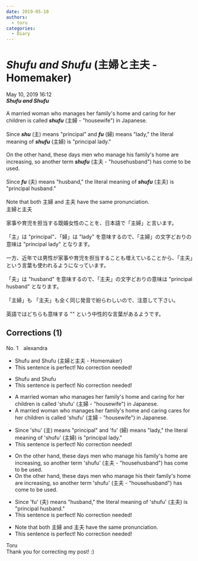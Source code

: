 ```yaml
---
date: 2019-05-10
authors:
  - toru
categories:
  - Diary
---
```


<h1 id="subject_show"><strong><em>Shufu and Shufu</strong></em> (主婦と主夫 - Homemaker)</h1>
<div class="date">May 10, 2019 16:12</div>
<div id="post"><div id="body_show_ori">
<strong><em>Shufu and Shufu</strong></em><br/><br/>A married woman who manages her family's home and caring for her children is called <strong><em>shufu</em></strong> (主婦 - "housewife") in Japanese.<br/><br/>Since <strong><em>shu</em></strong> (主) means "principal" and <strong><em>fu</em></strong> (婦) means "lady," the literal meaning of <strong><em>shufu</em></strong> (主婦) is "principal lady."<br/><br/>On the other hand, these days men who manage his family's home are increasing, so another term <strong><em>shufu</em></strong> (主夫 - "househusband") has come to be used.<br/><br/>Since <strong><em>fu</em></strong> (夫) means "husband," the literal meaning of <strong><em>shufu</em></strong> (主夫) is "principal husband."<br/><br/>Note that both 主婦 and 主夫 have the same pronunciation.
</div></div>

<!-- more -->

<div id="post_ja"><div id="body_show_mo">
主婦と主夫<br/><br/>家事や育児を担当する既婚女性のことを、日本語で「主婦」と言います。<br/><br/>「主」は "principal"、「婦」は "lady" を意味するので、「主婦」の文字どおりの意味は "principal lady" となります。<br/><br/>一方、近年では男性が家事や育児を担当することも増えていることから、「主夫」という言葉も使われるようになっています。<br/><br/>「夫」は "husband" を意味するので、「主夫」の文字どおりの意味は "principal husband" となります。<br/><br/>「主婦」も 「主夫」も全く同じ発音で紛らわしいので、注意して下さい。<br/><br/>英語ではどちらも意味する "" という中性的な言葉があるようです。
</div></div>

## Corrections (1)
<div id="block"><div class="first_name"> No. 1　<span class="just_name">alexandra</span></div><div id="block2">
<ul class="correction_field">
<li class="incorrect">Shufu and Shufu (主婦と主夫 - Homemaker)</li>
<li class="corrected perfect">This sentence is perfect! No correction needed!</li>
</ul>
<ul class="correction_field">
<li class="incorrect">Shufu and Shufu</li>
<li class="corrected perfect">This sentence is perfect! No correction needed!</li>
</ul>
<ul class="correction_field">
<li class="incorrect">A married woman who manages her family's home and caring for her children is called 'shufu' (主婦 - "housewife") in Japanese.</li>
<li class="corrected correct">
A married woman who manages her family's home and <span class="f_red"><span class="sline">caring</span></span> <span class="f_blue">cares </span>for her children is called 'shufu' (主婦 - "housewife") in Japanese.
</li>
</ul>
<ul class="correction_field">
<li class="incorrect">Since 'shu' (主) means "principal" and 'fu' (婦) means "lady," the literal meaning of 'shufu' (主婦) is "principal lady."</li>
<li class="corrected perfect">This sentence is perfect! No correction needed!</li>
</ul>
<ul class="correction_field">
<li class="incorrect">On the other hand, these days men who manage his family's home are increasing, so another term 'shufu' (主夫 - "househusband") has come to be used.</li>
<li class="corrected correct">
On the other hand, these days men who manage <span class="f_red"><span class="sline">his</span></span> <span class="f_blue">their</span> family's home are increasing, so another term 'shufu' (主夫 - "househusband") has come to be used.
</li>
</ul>
<ul class="correction_field">
<li class="incorrect">Since 'fu' (夫) means "husband," the literal meaning of 'shufu' (主夫) is "principal husband."</li>
<li class="corrected perfect">This sentence is perfect! No correction needed!</li>
</ul>
<ul class="correction_field">
<li class="incorrect">Note that both 主婦 and 主夫 have the same pronunciation.</li>
<li class="corrected perfect">This sentence is perfect! No correction needed!</li>
</ul>
</div><div class="name"><span class="just_name">Toru</span><br>
Thank you for correcting my post! :)
</div>
</div>
